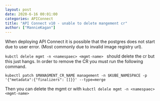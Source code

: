 ```yaml
---
layout: post
date: 2020-6-16 00:01:00
categories: APIConnect
title: "API Connect v10 - unable to delete mangement cr"
author: ["MannieKagan"]
---
```


When deploying API Connect it is possible that the postgres does not start due to user error. (Most commonly due to invalid image registry url).


<!--more-->
`kubctl delele mgmt -n <namespaec> <mgmt-name> ` should delete the cr but this just hangs. In order to remove the CR you must run the following command.


```
kubectl patch $MANAGMENT_CR_NAME management -n $KUBE_NAMESPACE -p '{"metadata":{"finalizers": []}}' --type=merge
```

Then you can delete the mgmt cr with `kubctl delele mgmt -n <namespaec> <mgmt-name> `
